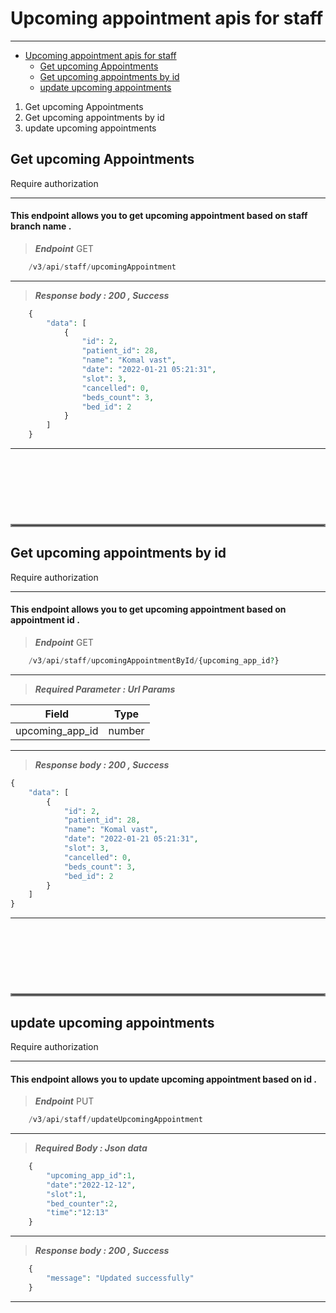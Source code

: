 <a name="upcoming-appointment-apis-for-staff"></a>
# Upcoming appointment apis for staff

---

- [Upcoming appointment apis for staff](#upcoming-appointment-apis-for-staff)
  - [Get upcoming Appointments](#get-upcoming-appointments)
  - [Get upcoming appointments by id](#get-upcoming-appointments-by-id)
  - [update upcoming appointments](#update-upcoming-appointments)

1. Get upcoming Appointments
2. Get upcoming appointments by id
3. update upcoming appointments


<a name="get-upcoming-appointments"></a>
## Get upcoming Appointments

<larecipe-badge type="warning" radius="full">Require authorization</larecipe-badge>

---

<h4>This endpoint allows you to get upcoming appointment based on staff branch name .</h4>

> ***Endpoint***
<larecipe-badge type="success">GET</larecipe-badge>

```php
    /v3/api/staff/upcomingAppointment
```
---


> ***Response body : 200 , Success***

```php
    {
        "data": [
            {
                "id": 2,
                "patient_id": 28,
                "name": "Komal vast",
                "date": "2022-01-21 05:21:31",
                "slot": 3,
                "cancelled": 0,
                "beds_count": 3,
                "bed_id": 2
            }
        ]
    }
```
---






<hr style="border:2px solid gray;margin-top:120px"> </hr>

<a name="get-upcoming-appointments-by-id"></a>
## Get upcoming appointments by id

<larecipe-badge type="warning" radius="full">Require authorization</larecipe-badge>

---

<h4>This endpoint allows you to get upcoming appointment based on appointment id  .</h4>

> ***Endpoint***
<larecipe-badge type="success">GET</larecipe-badge>

```php
    /v3/api/staff/upcomingAppointmentById/{upcoming_app_id?}
```
---


> ***Required Parameter : Url Params*** 

| Field | Type |
|------ | ---- |
|upcoming_app_id|number|


---

> ***Response body : 200 , Success***

```php
{
    "data": [
        {
            "id": 2,
            "patient_id": 28,
            "name": "Komal vast",
            "date": "2022-01-21 05:21:31",
            "slot": 3,
            "cancelled": 0,
            "beds_count": 3,
            "bed_id": 2
        }
    ]
}
```
---








<hr style="border:2px solid gray;margin-top:120px"> </hr>

<a name="update-upcoming-appointments"></a>
## update upcoming appointments

<larecipe-badge type="warning" radius="full">Require authorization</larecipe-badge>

---

<h4>This endpoint allows you to update upcoming appointment based on id .</h4>

> ***Endpoint***
<larecipe-badge type="Danger">PUT</larecipe-badge>

```php
    /v3/api/staff/updateUpcomingAppointment
```
---


> ***Required Body : Json data*** 

```php
    {
        "upcoming_app_id":1,
        "date":"2022-12-12",
        "slot":1,
        "bed_counter":2,
        "time":"12:13"
    }
```

---

> ***Response body : 200 , Success***

```php
    {
        "message": "Updated successfully"
    }
```
---




